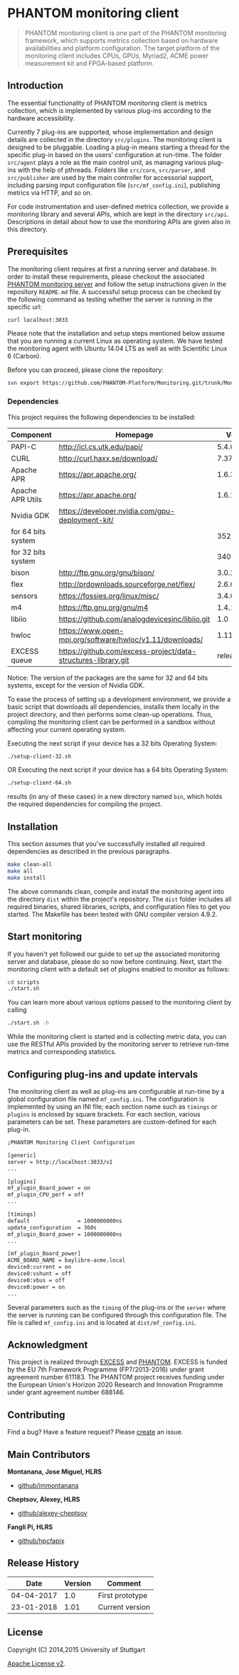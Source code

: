 # PHANTOM monitoring client

> PHANTOM monitoring client is one part of the PHANTOM monitoring framework, which supports metrics collection based on hardware availabilities and platform configuration. The target platform of the monitoring client includes CPUs, GPUs, Myriad2, ACME power measurement kit and FPGA-based platform.


## Introduction
The essential functionality of PHANTOM monitoring client is metrics collection, which is implemented by various plug-ins according to the hardware accessibility.

Currently 7 plug-ins are supported, whose implementation and design details are collected in the directory `src/plugins`. The monitoring client is designed to be pluggable. Loading a plug-in means starting a thread for the specific plug-in based on the users’ configuration at run-time. The folder `src/agent` plays a role as the main control unit, as managing various plug-ins with the help of pthreads. Folders like `src/core`, `src/parser`, and `src/publisher` are used by the main controller for accessorial support, including parsing input configuration file (`src/mf_config.ini`), publishing metrics via HTTP, and so on. 

For code instrumentation and user-defined metrics collection, we provide a monitoring library and several APIs, which are kept in the directory `src/api`. Descriptions in detail about how to use the monitoring APIs are given also in this directory.


## Prerequisites
The monitoring client requires at first a running server and database. In order to install these requirements, please
checkout the associated [PHANTOM monitoring server][server] and follow the setup instructions given in the repository `README.md` file. A successful setup process can be checked by the following command as testing whether the server is running in the specific url:
```bash
curl localhost:3033
```

Please note that the installation and setup steps mentioned below assume that you are running a current Linux as operating system. We have tested the monitoring agent with Ubuntu 14.04 LTS as well as with Scientific Linux 6 (Carbon).

Before you can proceed, please clone the repository:
```bash
svn export https://github.com/PHANTOM-Platform/Monitoring.git/trunk/Monitoring_client Monitoring_client
```

### Dependencies
This project requires the following dependencies to be installed:

| Component         | Homepage                                          | Version   |
|------------------ |-------------------------------------------------  |---------  |
| PAPI-C            | http://icl.cs.utk.edu/papi/                       | 5.4.0     |
| CURL              | http://curl.haxx.se/download/                     | 7.37.0    |  
| Apache APR        | https://apr.apache.org/                           | 1.6.3     |
| Apache APR Utils  | https://apr.apache.org/                           | 1.6.1     |
| Nvidia GDK        | https://developer.nvidia.com/gpu-deployment-kit/  |           |
|   for 64 bits system|                                                   | 352.55    |
|   for 32 bits system|                                                   | 340.29    |
| bison             | http://ftp.gnu.org/gnu/bison/                     | 3.0.2       |
| flex              | http://prdownloads.sourceforge.net/flex/          | 2.6.0     |
| sensors           | https://fossies.org/linux/misc/                   | 3.4.0     |
| m4                | https://ftp.gnu.org/gnu/m4                        | 1.4.17    |
| libiio            | https://github.com/analogdevicesinc/libiio.git    | 1.0       |
| hwloc             | https://www.open-mpi.org/software/hwloc/v1.11/downloads/      | 1.11.2        |
| EXCESS queue      | https://github.com/excess-project/data-structures-library.git | release/0.1.0 |

Notice: The version of the packages are the same for 32 and 64 bits systems, except for the version of Nvidia GDK.


To ease the process of setting up a development environment, we provide a basic script that downloads all dependencies, installs them locally in the project directory, and then performs some clean-up operations. Thus, compiling the monitoring client can be performed in a sandbox without affecting your current operating system.

Executing the next script if your device has a 32 bits Operating System:
```bash
./setup-client-32.sh
```

OR Executing the next script if your device has a 64 bits Operating System:
```bash
./setup-client-64.sh
```

results (in any of these cases) in a new directory named `bin`, which holds the required dependencies for compiling the project.


## Installation
This section assumes that you've successfully installed all required dependencies as described in the previous paragraphs.

```bash
make clean-all
make all
make install
```

The above commands clean, compile and install the monitoring agent into the directory `dist` within the project's repository. The `dist` folder includes all required binaries, shared libraries, scripts, and configuration files to get you started. The Makefile has been tested with GNU compiler version 4.9.2.


## Start monitoring
If you haven't yet followed our guide to set up the associated monitoring server and database, please do so now before continuing. Next, start the monitoring client with a default set of plugins enabled to monitor as follows:
```bash
cd scripts
./start.sh
```

You can learn more about various options passed to the monitoring client by calling
```bash
./start.sh -h
```

While the monitoring client is started and is collecting metric data, you can use the RESTful APIs provided by the monitoring server to retrieve run-time metrics and corresponding statistics.


## Configuring plug-ins and update intervals
The monitoring client as well as plug-ins are configurable at run-time by a global configuration file named `mf_config.ini`. The configuration is implemented by using an INI file; each section name such as `timings` or `plugins` is enclosed by square brackets. For each section, various parameters can be set. These parameters are custom-defined for each plug-in.
```bash
;PHANTOM Monitoring Client Configuration

[generic]
server = http://localhost:3033/v1
...

[plugins]
mf_plugin_Board_power = on
mf_plugin_CPU_perf = off
...

[timings]
default               = 1000000000ns
update_configuration  = 360s
mf_plugin_Board_power = 1000000000ns
...

[mf_plugin_Board_power]
ACME_BOARD_NAME = baylibre-acme.local
device0:current = on
device0:vshunt = off
device0:vbus = off
device0:power = on
...

```

Several parameters such as the `timing` of the plug-ins or the `server` where the server is running can be configured through this configuration file. The file is called `mf_config.ini` and is located at `dist/mf_config.ini`.


## Acknowledgment
This project is realized through [EXCESS][excess] and [PHANTOM][phantom]. EXCESS is funded by the EU 7th Framework Programme (FP7/2013-2016) under grant agreement number 611183. The PHANTOM project receives funding under the European Union's Horizon 2020 Research and Innovation Programme under grant agreement number 688146.


## Contributing
Find a bug? Have a feature request?
Please [create](https://github.com/excess-project/monitoring-agent/website/issues) an issue.



## Main Contributors

**Montanana, Jose Miguel, HLRS**
+ [github/jmmontanana](https://github.com/jmmontanana)

**Cheptsov, Alexey, HLRS**
+ [github/alexey-cheptsov](https://github.com/alexey-cheptsov)

**Fangli Pi, HLRS**
+ [github/hpcfapix](https://github.com/hpcfapix)
 


## Release History

| Date        | Version | Comment          |
| ----------- | ------- | ---------------- |
| 04-04-2017  | 1.0     | First prototype  |
| 23-01-2018  | 1.01     | Current version  |

## License
Copyright (C) 2014,2015 University of Stuttgart

[Apache License v2](LICENSE).
 
[client]: https://github.com/PHANTOM-Platform/Monitoring/tree/master/Monitoring_client
[server]: https://github.com/PHANTOM-Platform/Monitoring/tree/master/Monitoring_server
[excess]: http://www.excess-project.eu
[phantom]: http://www.phantom-project.org
[api]: https://phantom-monitoring-framework.github.io
